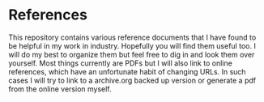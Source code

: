 # References
This repository contains various reference documents that I have found to be helpful in my work in industry. Hopefully you will find them useful too.
I will do my best to organize them but feel free to dig in and look them over yourself. Most things currently are PDFs but I will also link to online references, which have an unfortunate habit of changing URLs. In such cases I will try to link to a archive.org backed up version or generate a pdf from the online version myself.


